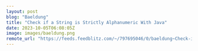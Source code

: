 ```yaml
---
layout: post
blog: "Baeldung"
title: "Check if a String is Strictly Alphanumeric With Java"
date: 2023-10-05T06:08:05Z
image: images/baeldung.png
remote_url: "https://feeds.feedblitz.com/~/797695046/0/baeldung~Check-if-a-String-is-Strictly-Alphanumeric-With-Java"
---
```

